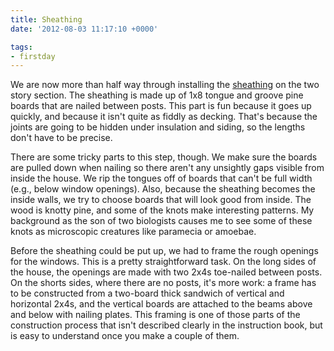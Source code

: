 ```yaml
---
title: Sheathing
date: '2012-08-03 11:17:10 +0000'

tags:
- firstday
---
```


We are now more than half way through installing the
[sheathing](/gallery/firstday-cottage/P7300776.JPG)
on the two story section.  The sheathing is made up of 1x8 tongue and
groove pine boards that are nailed between posts.  This part is fun
because it goes up quickly, and because it isn't quite as fiddly as
decking.  That's because the joints are going to be hidden under
insulation and siding, so the lengths don't have to be precise.

There are some tricky parts to this step, though.  We make sure the
boards are pulled down when nailing so there aren't any unsightly gaps
visible from inside the house.  We rip the tongues off of boards that
can't be full width (e.g., below window openings).  Also, because the
sheathing becomes the inside walls, we try to choose boards that will
look good from inside.  The wood is knotty pine, and some of the knots
make interesting patterns.  My background as the son of two biologists
causes me to see some of these knots as microscopic creatures like
paramecia or amoebae.

Before the sheathing could be put up, we had to frame the rough
openings for the windows.  This is a pretty straightforward task.  On
the long sides of the house, the openings are made with two 2x4s
toe-nailed between posts.  On the shorts sides, where there are no
posts, it's more work: a frame has to be constructed from a two-board
thick sandwich of vertical and horizontal 2x4s, and the vertical
boards are attached to the beams above and below with nailing plates.
This framing is one of those parts of the construction process that
isn't described clearly in the instruction book, but is easy to
understand once you make a couple of them.
